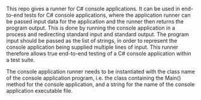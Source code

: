 This repo gives a runner for C# console applications. It can be used in end-to-end tests for C# console applications, where the application runner can be passed input data for the application and the runner then returns the program output. This is done by running the console application in a process and redirecting standard input and standard output. The program input should be passed as the list of strings, in order to represent the console application being supplied multiple lines of input. This runner therefore allows true end-to-end testing of a C# console application within a test suite.

The console application runner needs to be instantiated with the class name of the console application program, i.e. the class containing the Main() method for the console application, and a string for the name of the console application executable file.
